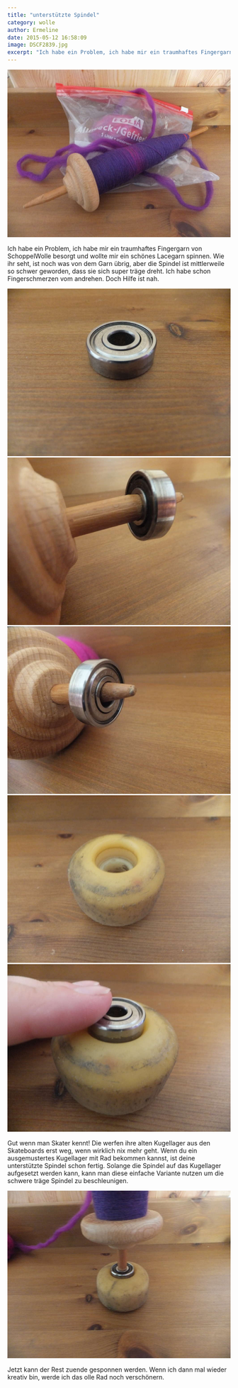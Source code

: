 ```yaml
---
title: "unterstützte Spindel"
category: wolle
author: Ermeline
date: 2015-05-12 16:58:09
image: DSCF2839.jpg
excerpt: "Ich habe ein Problem, ich habe mir ein traumhaftes Fingergarn von SchoppelWolle besorgt und wollte mir ein schönes Lacegarn spinnen. "
---
```


![DSCF2839](DSCF2839.jpg)

Ich habe ein Problem, ich habe mir ein traumhaftes Fingergarn von SchoppelWolle besorgt und wollte mir ein schönes Lacegarn spinnen. Wie ihr seht, ist noch was von dem Garn übrig, aber die Spindel ist mittlerweile so schwer geworden, dass sie sich super träge dreht. Ich habe schon Fingerschmerzen vom andrehen. Doch Hilfe ist nah.

![DSCF2846](DSCF2846.jpg)
![DSCF2847](DSCF2847.jpg)
![DSCF2848](DSCF2848.jpg)
![DSCF2845](DSCF2845.jpg)
![DSCF2850](DSCF2850.jpg)

Gut wenn man Skater kennt! Die werfen ihre alten Kugellager aus den Skateboards erst weg, wenn wirklich nix mehr geht. Wenn du ein ausgemustertes Kugellager mit Rad bekommen kannst, ist deine unterstützte Spindel schon fertig. Solange die Spindel auf das Kugellager aufgesetzt werden kann, kann man diese einfache Variante nutzen um die schwere träge Spindel zu beschleunigen.

![DSCF2851](DSCF2851.jpg)

Jetzt kann der Rest zuende gesponnen werden. Wenn ich dann mal wieder kreativ bin, werde ich das olle Rad noch verschönern.
